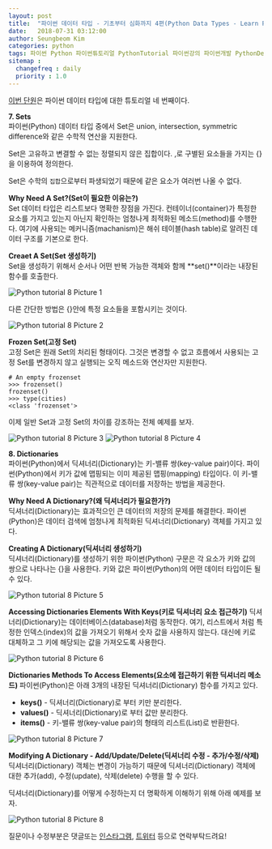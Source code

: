 ```yaml
---
layout: post
title:  "파이썬 데이터 타입 - 기초부터 심화까지 4편(Python Data Types - Learn From Basic To Advanced 4) Sets, Dictionaries"
date:   2018-07-31 03:12:00
author: Seungbeom Kim
categories: python
tags: 파이썬 Python 파이썬튜토리얼 PythonTutorial 파이썬강의 파이썬개발 PythonDevelopment 파이썬이란 파이썬데이터타입 PythonDataType Set Dictionary
sitemap :
  changefreq : daily
  priority : 1.0
---
```


[이번 단원](http://www.techbeamers.com/python-data-types-learn-basic-advanced/)은 파이썬 데이터 타입에 대한 튜토리얼 네 번째이다.

**7. Sets**<br>
파이썬(Python) 데이터 타입 중에서 Set은 union, intersection, symmetric difference와 같은 수학적 연산을 지원한다.

Set은 고유하고 변결할 수 없는 정렬되지 않은 집합이다. ,로 구별된 요소들을 가지는 {}을 이용하여 정의한다.

Set은 수학의 `집합`으로부터 파생되었기 때문에 같은 요소가 여러번 나올 수 없다.

**Why Need A Set?(Set이 필요한 이유는?)**<br>
Set 데이터 타입은 리스트보다 명확한 장점을 가진다. 컨테이너(container)가 특정한 요소를 가지고 있는지 아닌지 확인하는 엄청나게 최적화된 메소드(method)를 수행한다. 여기에 사용되는 메커니즘(machanism)은 해쉬 테이블(hash table)로 알려진 데이터 구조를 기본으로 한다.

**Creaet A Set(Set 생성하기)**<br>
Set을 생성하기 위해서 순서나 어떤 반복 가능한 객체와 함께 **set()**이라는 내장된 함수를 호출한다.

<img src="{{ site.baseurl }}/assets/python/python_tutorial_8_1.png" title="Python tutorial 8 Picture 1" class="post-image">

다른 간단한 방법은 {}안에 특정 요소들을 포함시키는 것이다.

<img src="{{ site.baseurl }}/assets/python/python_tutorial_8_2.png" title="Python tutorial 8 Picture 2" class="post-image">

**Frozen Set(고정 Set)**<br>
고정 Set은 원래 Set의 처리된 형태이다. 그것은 변경할 수 없고 흐름에서 사용되는 고정 Set를 변경하지 않고 실행되는 오직 메소드와 연산자만 지원한다.

    # An empty frozenset
    >>> frozenset()
    frozenset()
    >>> type(cities)
    <class 'frozenset'>

이제 일반 Set과 고정 Set의 차이를 강조하는 전체 예제를 보자.

<img src="{{ site.baseurl }}/assets/python/python_tutorial_8_3.png" title="Python tutorial 8 Picture 3" class="post-image">
<img src="{{ site.baseurl }}/assets/python/python_tutorial_8_4.png" title="Python tutorial 8 Picture 4" class="post-image">

**8. Dictionaries**<br>
파이썬(Python)에서 딕셔너리(Dictionary)는 키-밸류 쌍(key-value pair)이다. 파이썬(Python)에서 키가 값에 맵핑되는 이미 제공된 맵핑(mapping) 타입이다. 이 키-밸류 쌍(key-value pair)는 직관적으로 데이터를 저장하는 방법을 제공한다.

**Why Need A Dictionary?(왜 딕셔너리가 필요한가?)**<br>
딕셔너리(Dictionary)는 효과적으인 큰 데이터의 저장의 문제를 해결한다. 파이썬(Python)은 데이터 검색에 엄청나게 최적화된 딕셔너리(Dictionary) 객체를 가지고 있다.

**Creating A Dictionary(딕셔너리 생성하기)**<br>
딕셔너리(Dictionary)를 생성하기 위한 파이썬(Python) 구문은 각 요소가 키와 값의 쌍으로 나타나는 {}을 사용한다. 키와 값은 파이썬(Python)의 어떤 데이터 타입이든 될 수 있다.

<img src="{{ site.baseurl }}/assets/python/python_tutorial_8_5.png" title="Python tutorial 8 Picture 5" class="post-image">

**Accessing Dictionaries Elements With Keys(키로 딕셔너리 요소 접근하기)**
딕셔너리(Dictionary)는 데이터베이스(database)처럼 동작한다. 여기, 리스트에서 처럼 특정한 인덱스(index)의 값을 가져오기 위해서 숫자 값을 사용하지 않는다. 대신에 키로 대체하고 그 키에 해당되는 값을 가져오도록 사용한다.

<img src="{{ site.baseurl }}/assets/python/python_tutorial_8_6.png" title="Python tutorial 8 Picture 6" class="post-image">

**Dictionaries Methods To Access Elements(요소에 접근하기 위한 딕셔너리 메소드)**
파이썬(Python)은 아래 3개의 내장된 딕셔너리(Dictionary) 함수를 가지고 있다.

- **keys()** - 딕셔너리(Dictionary)로 부터 키만 분리한다.
- **values()** - 딕셔너리(Dictionary)로 부터 값만 분리한다.
- **items()** - 키-밸류 쌍(key-value pair)의 형태의 리스트(List)로 반환한다.

<img src="{{ site.baseurl }}/assets/python/python_tutorial_8_7.png" title="Python tutorial 8 Picture 7" class="post-image">

**Modifying A Dictionary - Add/Update/Delete(딕셔너리 수정 - 추가/수정/삭제)**
딕셔너리(Dictionary) 객체는 변경이 가능하기 때문에 딕셔너리(Dictionary) 객체에 대한 추가(add), 수정(update), 삭제(delete) 수행을 할 수 있다.

딕셔너리(Dictionary)를 어떻게 수정하는지 더 명확하게 이해하기 위해 아래 예제를 보자.

<img src="{{ site.baseurl }}/assets/python/python_tutorial_8_8.png" title="Python tutorial 8 Picture 8" class="post-image">

질문이나 수정부분은 댓글또는 [인스타그램](https://www.instagram.com/monseungmon/), [트위터](https://twitter.com/kim_seungbeom) 등으로 연락부탁드려요!
